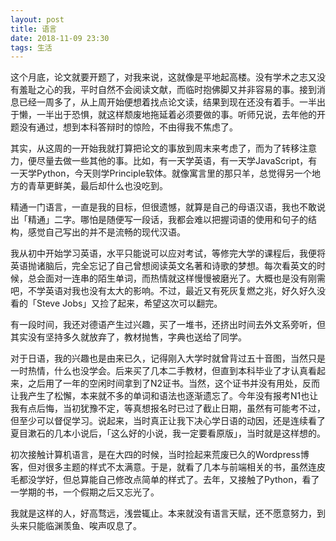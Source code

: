 ```yaml
---
layout: post
title: 语言
date: 2018-11-09 23:30
tags: 生活
---
```


这个月底，论文就要开题了，对我来说，这就像是平地起高楼。没有学术之志又没有羞耻之心的我，平时自然不会阅读文献，而临时抱佛脚又并非容易的事。接到消息已经一周多了，从上周开始便想着找点论文读，结果到现在还没有着手。一半出于懒，一半出于恐惧，就这样颓废地拖延着必须要做的事。听师兄说，去年他的开题没有通过，想到本科答辩时的惊险，不由得我不焦虑了。

其实，从这周的一开始我就打算把论文的事放到周末来考虑了，而为了转移注意力，便尽量去做一些其他的事。比如，有一天学英语，有一天学JavaScript，有一天学Python，今天则学Principle软体。就像寓言里的那只羊，总觉得另一个地方的青草更鲜美，最后却什么也没吃到。

精通一门语言，一直是我的目标，但很遗憾，就算是自己的母语汉语，我也不敢说出「精通」二字。哪怕是随便写一段话，我都会难以把握词语的使用和句子的结构，感觉自己写出的并不是流畅的现代汉语。

我从初中开始学习英语，水平只能说可以应对考试，等修完大学的课程后，我便将英语抛诸脑后，完全忘记了自己曾想阅读英文名著和诗歌的梦想。每次看英文的时候，总会面对一连串的陌生单词，而热情就这样慢慢被磨光了。大概也是没有刚需吧，不学英语对我也没有太大的影响。不过，最近又有死灰复燃之兆，好久好久没看的「Steve Jobs」又捡了起来，希望这次可以翻完。

有一段时间，我还对德语产生过兴趣，买了一堆书，还挤出时间去外文系旁听，但其实没有坚持多久就放弃了，教材抛售，字典也送给了同学。

对于日语，我的兴趣也是由来已久，记得刚入大学时就曾背过五十音图，当然只是一时热情，什么也没学会。后来买了几本二手教材，但直到本科毕业了才认真看起来，之后用了一年的空闲时间拿到了N2证书。当然，这个证书并没有用处，反而让我产生了松懈，本来就不多的单词和语法也逐渐遗忘了。今年没有报考N1也让我有点后悔，当初犹豫不定，等真想报名时已过了截止日期，虽然有可能考不过，但至少可以督促学习。说起来，当时真正让我下决心学日语的动因，还是连续看了夏目漱石的几本小说后，「这么好的小说，我一定要看原版」，当时就是这样想的。

初次接触计算机语言，是在大四的时候，当时捡起来荒废已久的Wordpress博客，但对很多主题的样式不太满意。于是，就看了几本与前端相关的书，虽然连皮毛都没学好，但总算能自己修改点简单的样式了。去年，又接触了Python，看了一学期的书，一个假期之后又忘光了。

我就是这样的人，好高骛远，浅尝辄止。本来就没有语言天赋，还不愿意努力，到头来只能临渊羡鱼、唉声叹息了。